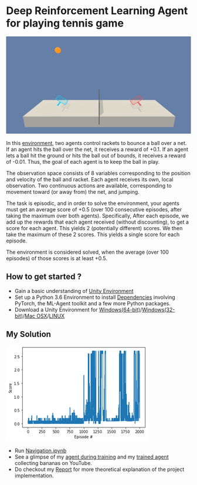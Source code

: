 # Deep Reinforcement Learning Agent for playing tennis game


![Environment](tennis.png)


In this [environment](https://github.com/Unity-Technologies/ml-agents/blob/main/docs/Learning-Environment-Examples.md#tennis), two agents control rackets to bounce a ball over a net. If an agent hits the ball over the net, it receives a reward of +0.1. If an agent lets a ball hit the ground or hits the ball out of bounds, it receives a reward of -0.01. Thus, the goal of each agent is to keep the ball in play.

The observation space consists of 8 variables corresponding to the position and velocity of the ball and racket. Each agent receives its own, local observation. Two continuous actions are available, corresponding to movement toward (or away from) the net, and jumping.

The task is episodic, and in order to solve the environment, your agents must get an average score of +0.5 (over 100 consecutive episodes, after taking the maximum over both agents). Specifically, After each episode, we add up the rewards that each agent received (without discounting), to get a score for each agent. This yields 2 (potentially different) scores. We then take the maximum of these 2 scores. This yields a single score for each episode.

The environment is considered solved, when the average (over 100 episodes) of those scores is at least +0.5.

## How to get started ?
- Gain a basic understanding of [Unity Environment](https://github.com/Unity-Technologies/ml-agents/blob/main/docs/Learning-Environment-Examples.md#tennis)
- Set up a Python 3.6 Environment to install [Dependencies](https://github.com/udacity/deep-reinforcement-learning#dependencies) involving PyTorch, the ML-Agent toolkit and a few more Python packages.
- Download a Unity Environment for [Windows(64-bit)](https://s3-us-west-1.amazonaws.com/udacity-drlnd/P3/Tennis/Tennis_Windows_x86_64.zip)/[Windows(32-bit)](https://s3-us-west-1.amazonaws.com/udacity-drlnd/P3/Tennis/Tennis_Windows_x86.zip)/[Mac OSX](https://s3-us-west-1.amazonaws.com/udacity-drlnd/P3/Tennis/Tennis.app.zip)/[LINUX](https://s3-us-west-1.amazonaws.com/udacity-drlnd/P3/Tennis/Tennis_Linux.zip)

## My Solution
![image](https://github.com/SHIVOH/MADDPG-agent-for-playing-tennis/blob/main/drl3.png)
- Run [Navigation.ipynb](/Navigation.ipynb)
- See a glimpse of my [agent during training](https://www.youtube.com/watch?v=GsU6uDynaw8) and my [trained agent](https://www.youtube.com/watch?v=aMmo9q_zODk) collecting bananas on YouTube.
- Do checkout my [Report](/Report.pdf) for more theoretical explanation of the project implementation.
